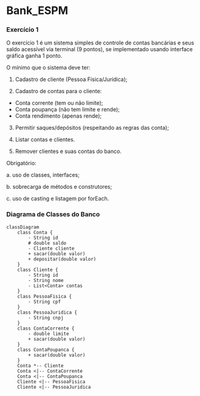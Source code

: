 # Bank_ESPM

### Exercício 1

O exercício 1 é um sistema simples de controle de contas bancárias e seus saldo acessível via terminal (9 pontos), se implementado usando interface gráfica ganha 1 ponto.

O mínimo que o sistema deve ter:

1. Cadastro de cliente (Pessoa Física/Jurídica);

2. Cadastro de contas para o cliente:
- Conta corrente (tem ou não limite);
- Conta poupança (não tem limite e rende);
- Conta rendimento (apenas rende);

3. Permitir saques/depósitos (respeitando as regras das conta);

4. Listar contas e clientes.

5. Remover clientes e suas contas do banco.

Obrigatório:

a. uso de classes, interfaces;

b. sobrecarga de métodos e construtores;

c. uso de casting e listagem por forEach.

### Diagrama de Classes do Banco

``` mermaid
classDiagram
    class Conta {
        - String id
        # double saldo
        - Cliente cliente
        + sacar(double valor)
        + depositar(double valor)
    }
    class Cliente {
        - String id
        - String nome
        - List<Conta> contas
    }
    class PessoaFisica {
        - String cpf
    }
    class PessoaJuridica {
        - String cnpj
    }
    class ContaCorrente {
        - double limite
        + sacar(double valor)
    }
    class ContaPoupanca {
        + sacar(double valor)
    }
    Conta *-- Cliente
    Conta <|-- ContaCorrente
    Conta <|-- ContaPoupanca
    Cliente <|-- PessoaFisica
    Cliente <|-- PessoaJuridica
```
